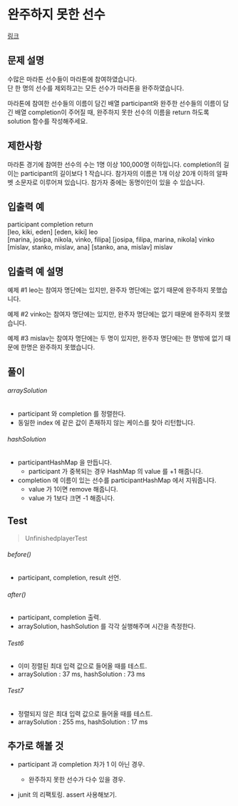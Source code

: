 # 완주하지 못한 선수   
[링크](https://programmers.co.kr/learn/courses/30/lessons/42576)

## 문제 설명
수많은 마라톤 선수들이 마라톤에 참여하였습니다.  
단 한 명의 선수를 제외하고는 모든 선수가 마라톤을 완주하였습니다.

마라톤에 참여한 선수들의 이름이 담긴 배열 participant와 완주한 선수들의 이름이 담긴 배열 completion이 주어질 때, 완주하지 못한 선수의 이름을 return 하도록 solution 함수를 작성해주세요.

## 제한사항
마라톤 경기에 참여한 선수의 수는 1명 이상 100,000명 이하입니다.
completion의 길이는 participant의 길이보다 1 작습니다.
참가자의 이름은 1개 이상 20개 이하의 알파벳 소문자로 이루어져 있습니다.
참가자 중에는 동명이인이 있을 수 있습니다.

## 입출력 예
participant	completion	return  
[leo, kiki, eden]	[eden, kiki]	leo  
[marina, josipa, nikola, vinko, filipa]	[josipa, filipa, marina, nikola]	vinko  
[mislav, stanko, mislav, ana]	[stanko, ana, mislav]	mislav  

## 입출력 예 설명
예제 #1
leo는 참여자 명단에는 있지만, 완주자 명단에는 없기 때문에 완주하지 못했습니다.

예제 #2
vinko는 참여자 명단에는 있지만, 완주자 명단에는 없기 때문에 완주하지 못했습니다.

예제 #3
mislav는 참여자 명단에는 두 명이 있지만, 완주자 명단에는 한 명밖에 없기 때문에 한명은 완주하지 못했습니다.

## 풀이
###### arraySolution

- participant 와 completion 를 정렬한다.
- 동일한 index 에 같은 값이 존재하지 않는 케이스를 찾아 리턴합니다.
 
###### hashSolution

- participantHashMap 을 만듭니다.
    - participant 가 중복되는 경우 HashMap 의 value 를 +1 해줍니다.
- completion 에 이름이 있는 선수를 participantHashMap 에서 지워줍니다.
    - value 가 1이면 remove 해줍니다.
    - value 가 1보다 크면 -1 해줍니다.
    
## Test    
> UnfinishedplayerTest

###### before()
- participant, completion, result 선언.
    
###### after()
- participant, completion 출력.
- arraySolution, hashSolution 를 각각 실행해주며 시간을 측정한다.

###### Test6
- 이미 정렬된 최대 입력 값으로 들어올 때를 테스트. 
- arraySolution : 37 ms, hashSolution : 73 ms

###### Test7
- 정렬되지 않은 최대 입력 값으로 들어올 때를 테스트.
- arraySolution : 255 ms, hashSolution : 17 ms

## 추가로 해볼 것
- participant 과 completion 차가 1 이 아닌 경우.
    - 완주하지 못한 선수가 다수 있을 경우.
    
- junit 의 리팩토링. assert 사용해보기.
